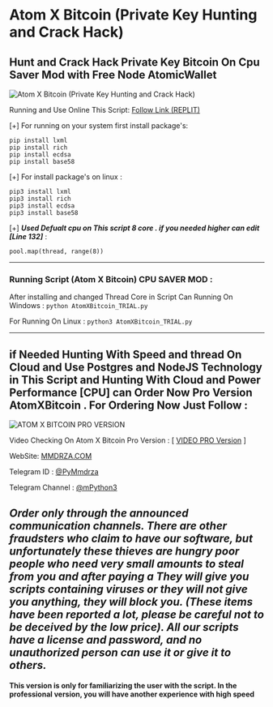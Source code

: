 # Atom X Bitcoin (Private Key Hunting and Crack Hack)
## Hunt and Crack Hack Private Key Bitcoin On Cpu Saver Mod with Free Node AtomicWallet

![Atom X Bitcoin (Private Key Hunting and Crack Hack)](https://github.com/Pymmdrza/AtomXBitcoin/raw/mainx/img/AtomXBitcoin.PNG 'Atom X Bitcoin (Private Key Hunting and Crack Hack)')

Running and Use Online This Script: [Follow Link (REPLIT)](https://replit.com/join/vdrymuuiwy-pymmdrza)

[+] For running on your system first install package's:

```
pip install lxml
pip install rich
pip install ecdsa
pip install base58
```

[+] For install package's on linux :
```
pip3 install lxml
pip3 install rich
pip3 install ecdsa
pip3 install base58
```

[+] ***Used Defualt cpu on This script 8 core . if you needed higher can edit [Line 132]*** :
```
pool.map(thread, range(8))
```
---

### Running Script (Atom X Bitcoin) CPU SAVER MOD :

After installing and changed Thread Core in Script Can Running On Windows : `python AtomXBitcoin_TRIAL.py`

For Running On Linux : `python3 AtomXBitcoin_TRIAL.py`

---

## if Needed Hunting With Speed and thread On Cloud and Use Postgres and NodeJS Technology in This Script and Hunting With Cloud and Power Performance [CPU] can Order Now Pro Version AtomXBitcoin . For Ordering Now Just Follow :

![ATOM X BITCOIN PRO VERSION](https://raw.githubusercontent.com/Pymmdrza/AtomXBitcoin/mainx/img/AtomXBitcoin_PRO.png 'ATOM X BITCOIN BITCOIN PRIVATE KEY CRACK AND HACK')

Video Checking On Atom X Bitcoin Pro Version : [ [VIDEO PRO Version](https://github.com/Pymmdrza/AtomXBitcoin/blob/mainx/img/AtomxBitcoin.mp4) ]

WebSite: [MMDRZA.COM](https://mmdrza.com)

Telegram ID : [@PyMmdrza](https://t.me/PyMmdrza)

Telegram Channel : [@mPython3](https://t.me/mPython3)

***Order only through the announced communication channels. There are other fraudsters who claim to have our software, but unfortunately these thieves are hungry poor people who need very small amounts to steal from you and after paying a They will give you scripts containing viruses or they will not give you anything, they will block you. (These items have been reported a lot, please be careful not to be deceived by the low price). All our scripts have a license and password, and no unauthorized person can use it or give it to others.***
---
#### This version is only for familiarizing the user with the script. In the professional version, you will have another experience with high speed
